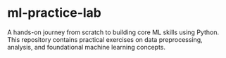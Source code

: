 # ml-practice-lab
A hands-on journey from scratch to building core ML skills using Python. This repository contains practical exercises on data preprocessing, analysis, and foundational machine learning concepts.

